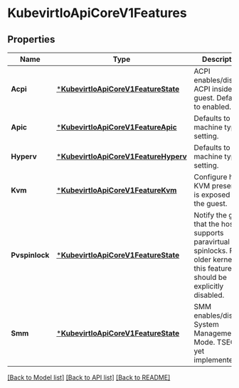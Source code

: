 # KubevirtIoApiCoreV1Features

## Properties
Name | Type | Description | Notes
------------ | ------------- | ------------- | -------------
**Acpi** | [***KubevirtIoApiCoreV1FeatureState**](kubevirt.io.api.core.v1.FeatureState.md) | ACPI enables/disables ACPI inside the guest. Defaults to enabled. | [optional] [default to null]
**Apic** | [***KubevirtIoApiCoreV1FeatureApic**](kubevirt.io.api.core.v1.FeatureAPIC.md) | Defaults to the machine type setting. | [optional] [default to null]
**Hyperv** | [***KubevirtIoApiCoreV1FeatureHyperv**](kubevirt.io.api.core.v1.FeatureHyperv.md) | Defaults to the machine type setting. | [optional] [default to null]
**Kvm** | [***KubevirtIoApiCoreV1FeatureKvm**](kubevirt.io.api.core.v1.FeatureKVM.md) | Configure how KVM presence is exposed to the guest. | [optional] [default to null]
**Pvspinlock** | [***KubevirtIoApiCoreV1FeatureState**](kubevirt.io.api.core.v1.FeatureState.md) | Notify the guest that the host supports paravirtual spinlocks. For older kernels this feature should be explicitly disabled. | [optional] [default to null]
**Smm** | [***KubevirtIoApiCoreV1FeatureState**](kubevirt.io.api.core.v1.FeatureState.md) | SMM enables/disables System Management Mode. TSEG not yet implemented. | [optional] [default to null]

[[Back to Model list]](../README.md#documentation-for-models) [[Back to API list]](../README.md#documentation-for-api-endpoints) [[Back to README]](../README.md)


